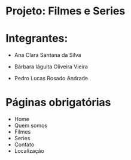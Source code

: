 # Projeto: Filmes e Series

# Integrantes: 

* Ana Clara Santana da Silva

* Bárbara Iáguita Oliveira Vieira

* Pedro Lucas Rosado Andrade

# Páginas obrigatórias 

* Home 
* Quem somos 
* Filmes
* Series
* Contato
* Localização
